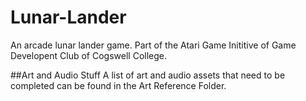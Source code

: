 # Lunar-Lander
An arcade lunar lander game. Part of the Atari Game Inititive of Game Developent Club of Cogswell College.

##Art and Audio Stuff
A list of art and audio assets that need to be completed can be found in the Art Reference Folder.
